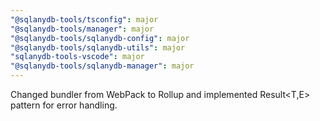 ```yaml
---
"@sqlanydb-tools/tsconfig": major
"@sqlanydb-tools/manager": major
"@sqlanydb-tools/sqlanydb-config": major
"@sqlanydb-tools/sqlanydb-utils": major
"sqlanydb-tools-vscode": major
"@sqlanydb-tools/sqlanydb-manager": major
---
```


Changed bundler from WebPack to Rollup and implemented Result<T,E> pattern for error handling.
